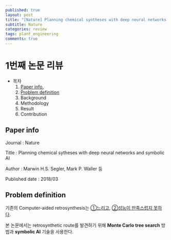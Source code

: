 ```yaml
---
published: true
layout: post
title: "[Nature] Planning chemical syntheses with deep neural networks and symbolic AI"
subtitle: Nature
categories: review
tags: plant_engineering
comments: true
---
```


# 1번째 논문 리뷰

- 목차
  1. [Paper info.](#paper-info)
  2. [Problem definition](#problem-definition)
  3. Background
  4. Methodology
  5. Result
  6. Contribution
  
## Paper info

Journal : Nature

Title : Planning chemical sytheses with deep neural networks and symbolic AI

Author : Marwin H.S. Segler, Mark P. Waller 등

Published date : 2018/03



## Problem definition

기존의 Computer-aided retrosynthesis는 <u>①느리고</u>, <u>②성능이 만족스럽지 못하다</u>.

본 논문에서는 retrosynthetic route를 발견하기 위해 **Monte Carlo tree search** 방법과 **symbolic AI** 기술을 사용한다.









  
